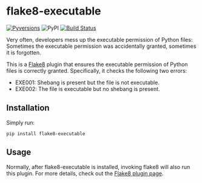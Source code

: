 # flake8-executable

[![Pyversions](https://img.shields.io/pypi/pyversions/flake8-executable.svg?style=flat-square)](https://pypi.python.org/pypi/flake8-executable)
![PyPI](https://img.shields.io/pypi/v/flake8-executable.svg)
[![Build Status](https://travis-ci.org/xuhdev/flake8-executable.svg?branch=master)](https://travis-ci.org/xuhdev/flake8-executable)

Very often, developers mess up the executable permission of Python files: Sometimes the executable
permission was accidentally granted, sometimes it is forgotten.

This is a [Flake8][] plugin that ensures the executable permission of Python files is correctly
granted. Specifically, it checks the following two errors:

- EXE001: Shebang is present but the file is not executable.
- EXE002: The file is executable but no shebang is present.

## Installation

Simply run:

    pip install flake8-executable

## Usage

Normally, after flake8-executable is installed, invoking flake8 will also run this plugin. For more
details, check out the [Flake8 plugin page][].


[Flake8]: https://flake8.pycqa.org/
[Flake8 plugin page]: https://flake8.pycqa.org/en/latest/user/using-plugins.html
